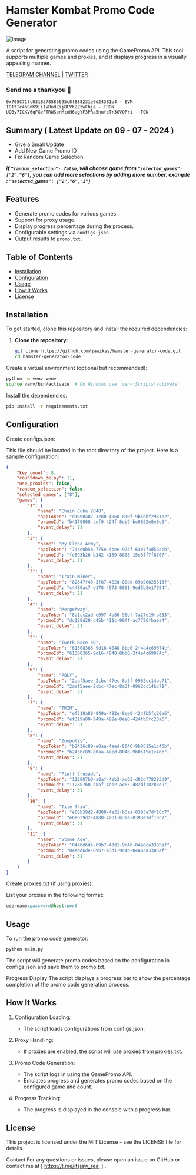 # Hamster Kombat Promo Code Generator

![image](https://github.com/user-attachments/assets/2c32eccc-7173-42b6-967d-8489756edcc5)


A script for generating promo codes using the GamePromo API. This tool supports multiple games and proxies, and it displays progress in a visually appealing manner.

[TELEGRAM CHANNEL](https://t.me/Deeplchain) | [TWITTER](https://x.com/itsjaw_real)

### Send me a thankyou 💪 
```
0x705C71fc031B378586695c8f888231e9d24381b4 - EVM
TDTtTc4hSnK9ii1VDudZij8FVK2ZtwChja - TRON
UQBy7ICXV6qFGeFTRWSpnMtoH6agYF3PRa5nufcTr3GVOPri - TON
```

## Summary ( Latest Update on 09 - 07 - 2024 )

- Give a Small Update
- Add New Game Promo ID
- Fix Random Game Selection

***if `"random_selection": false`, will choose game from `"selected_games": ["2","6"]`, you can add more selections by adding more number. example : `"selected_games": ["2","6","3"]`***

## Features

- Generate promo codes for various games.
- Support for proxy usage.
- Display progress percentage during the process.
- Configurable settings via `configs.json`.
- Output results to `promo.txt`.

## Table of Contents

- [Installation](#installation)
- [Configuration](#configuration)
- [Usage](#usage)
- [How It Works](#how-it-works)
- [License](#license)

## Installation

To get started, clone this repository and install the required dependencies:

1. **Clone the repository:**

   ```bash
   git clone https://github.com/jawikas/hamster-generator-code.git
   cd hamster-generator-code
Create a virtual environment (optional but recommended):

```bash
python -m venv venv
source venv/bin/activate  # On Windows use `venv\Scripts\activate`
```
Install the dependencies:

```bash
pip install -r requirements.txt
```

## Configuration
Create configs.json:

This file should be located in the root directory of the project. Here is a sample configuration:

```json
{
    "key_count": 8,
    "countdown_delay": 11,
    "use_proxies": false,
    "random_selection": false,
    "selected_games": ["8"],
    "games": {
        "1": {
            "name": "Chain Cube 2048",
            "appToken": "d1690a07-3780-4068-810f-9b5bbf2931b2",
            "promoId": "b4170868-cef0-424f-8eb9-be0622e8e8e3",
            "event_delay": 21
        },
        "2": {
            "name": "My Clone Army",
            "appToken": "74ee0b5b-775e-4bee-974f-63e7f4d5bacb",
            "promoId": "fe693b26-b342-4159-8808-15e3ff7f8767",
            "event_delay": 21
        },
        "3": {
            "name": "Train Miner",
            "appToken": "82647f43-3f87-402d-88dd-09a90025313f",
            "promoId": "c4480ac7-e178-4973-8061-9ed5b2e17954",
            "event_delay": 21
        },
        "4": {
            "name": "MergeAway",
            "appToken": "8d1cc2ad-e097-4b86-90ef-7a27e19fb833",
            "promoId": "dc128d28-c45b-411c-98ff-ac7726fbaea4",
            "event_delay": 21
        },
        "5": {
            "name": "Twerk Race 3D",
            "appToken": "61308365-9d16-4040-8bb0-2f4a4c69074c",
            "promoId": "61308365-9d16-4040-8bb0-2f4a4c69074c",
            "event_delay": 21
        },
        "6": {
            "name": "POLY",
            "appToken": "2aaf5aee-2cbc-47ec-8a3f-0962cc14bc71",
            "promoId": "2aaf5aee-2cbc-47ec-8a3f-0962cc14bc71",
            "event_delay": 31
        },
        "7": {
            "name": "TRIM",
            "appToken": "ef319a80-949a-492e-8ee0-424fb5fc20a6",
            "promoId": "ef319a80-949a-492e-8ee0-424fb5fc20a6",
            "event_delay": 31
        },
        "8": {
            "name": "Zoopolis",
            "appToken": "b2436c89-e0aa-4aed-8046-9b0515e1c46b",
            "promoId": "b2436c89-e0aa-4aed-8046-9b0515e1c46b",
            "event_delay": 21
        },
        "9": {
            "name": "Fluff Crusade",
            "appToken": "112887b0-a8af-4eb2-ac63-d82df78283d9",
            "promoId": "112887b0-a8af-4eb2-ac63-d82df78283d9",
            "event_delay": 31
        },
        "10": {
            "name": "Tile Trio",
            "appToken": "e68b39d2-4880-4a31-b3aa-0393e7df10c7",
            "promoId": "e68b39d2-4880-4a31-b3aa-0393e7df10c7",
            "event_delay": 31
        },
        "11": {
            "name": "Stone Age",
            "appToken": "04ebd6de-69b7-43d1-9c4b-04a6ca3305af",
            "promoId": "04ebd6de-69b7-43d1-9c4b-04a6ca3305af",
            "event_delay": 31
        }
    }
}

```
Create proxies.txt (if using proxies):

List your proxies in the following format:

```ruby
username:password@host:port
```
## Usage
To run the promo code generator:

```bash
python main.py
```
The script will generate promo codes based on the configuration in configs.json and save them to promo.txt.

Progress Display
The script displays a progress bar to show the percentage completion of the promo code generation process.

## How It Works
1. Configuration Loading:

   - The script loads configurations from configs.json.

2. Proxy Handling:

   - If proxies are enabled, the script will use proxies from proxies.txt.

3. Promo Code Generation:

   - The script logs in using the GamePromo API.
   - Emulates progress and generates promo codes based on the configured game and count.

4. Progress Tracking:

   - The progress is displayed in the console with a progress bar.


## License
This project is licensed under the MIT License - see the LICENSE file for details.

Contact
For any questions or issues, please open an issue on GitHub or contact me at [ https://t.me/itsjaw_real ]..
